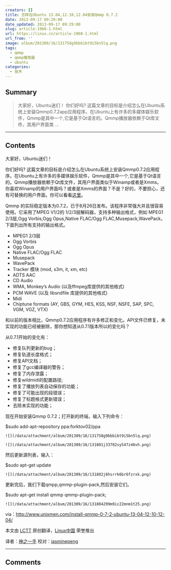 ```yaml
---
creators: []
title: 怎样在Ubuntu 13.04,12.10,12.04安装Qmmp 0.7.2
date: 2013-09-17 09:29:00
date_updated: 2013-09-17 09:29:00
slug: article-1968-1.html
url: https://linux.cn/article-1968-1.html
url_from: ''
image: album/201309/16/131758g9bbbibt9i5bn5lq.png
tags:
  - qmmp
  - qmmp播放器
  - ubuntu
categories:
  - 技术
---
```


## Summary

> 大家好，Ubuntu迷们！
> 你们好吗? 这篇文章的目标是介绍怎么在Ubuntu系统上安装Qmmp0.7.2app应用程序。在Ubuntu上有许多的多媒体娱乐软件，Qmmp是其中一个,它是基于Qt语言的。Qmmp播放器依赖于Qt库文件，其用户界面类 ...

***

<!-- more -->

## Contents

大家好，Ubuntu迷们！

你们好吗? 这篇文章的目标是介绍怎么在Ubuntu系统上安装Qmmp0.7.2应用程序。在Ubuntu上有许多的多媒体娱乐软件，Qmmp是其中一个,它是基于Qt语言的。Qmmp播放器依赖于Qt库文件，其用户界面类似于Winamp或者是Xmms。你喜欢Winamp的用户界面吗？或者是Xmms的界面？不是？好的，不要担心，还有可替换的用户界面。你可以看看[这里](http://qmmp.ylsoftware.com/links.php)。

Qmmp 的实际稳定版本为0.7.2，已于8月26日发布。该程序非常强大并且很容易使用。它采用了MPEG V1/2的 1/2/3层解码器，支持多种输出格式，例如 MPEG1 2/3层,Ogg Vorbis,Ogg Opus,Native FLAC/Ogg FLAC,Musepack,WavePack，下面列出所有支持的输出格式。

* MPEG1 2/3层
* Ogg Vorbis
* Ogg Opus
* Native FLAC/Ogg FLAC
* Musepack
* WavePack
* Tracker 模块 (mod, s3m, it, xm, etc)
* ADTS AAC
* CD Audio
* WMA, Monkey’s Audio (以及ffmpeg库提供的其他格式)
* PCM WAVE (以及 libsndfile 库提供的其他格式)
* Midi
* Chiptune formats (AY, GBS, GYM, HES, KSS, NSF, NSFE, SAP, SPC, VGM, VGZ, VTX)

和以前的版本相比，Qmmp0.7.2应用程序有许多修正和变化。API文件已修复，未实现的功能已经被删除，那你想知道从0.7.1版本所以的变化吗？

从0.7.1开始的变化有：

* 修复队列更新的bug；
* 修复轨道长度格式；
* 修复API文档；
* 修复了gcc编译器的警告；
* 修复了内存泄露；
* 修复wildmidi的配置路径;
* 修复了播放列表自动保存的功能；
* 修复了可能出现的段错误；
* 修复了标题格式更新错误；
* 去除未实现的功能；

现在开始安装Qmmp 0.7.2；打开新的终端，输入下列命令：

$sudo add-apt-repository ppa:forktov02/ppa

`![](/data/attachment/album/201309/16/131758g9bbbibt9i5bn5lq.png)`

`![](/data/attachment/album/201309/16/131801j33702sy547z46vh.png)`

 

然后更新源列表，输入：

$sudo apt-get update

`![](/data/attachment/album/201309/16/131802j6hsrrk6br6fzrxk.png)`

更新完后，我们下载qmpp,qmmp-plugin-pack,然后安装它们。

$sudo apt-get install qmmp qmmp-plugin-pack;

`![](/data/attachment/album/201309/16/131804299m9ic22mnm1t25.png)`

via：<http://www.unixmen.com/install-qmmp-0-7-2-ubuntu-13-04-12-10-12-04/>

本文由 [LCTT](https://github.com/LCTT/TranslateProject) 原创翻译，[Linux中国](https://linux.cn/portal.php) 荣誉推出

译者：[神之一手](https://linux.cn/space/14789) 校对：[jasminepeng](https://linux.cn/space/jasminepeng)

***

## Comments
